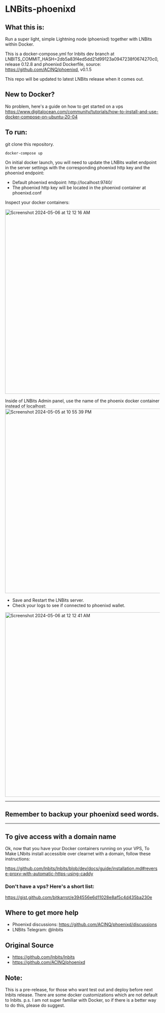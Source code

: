 # LNBits-phoenixd

## What this is:

Run a super light, simple Lightning node (phoenixd) together with LNBits within Docker.

This is a docker-compose.yml for lnbits dev branch at LNBITS_COMMIT_HASH=2db5a83f4ed5dd21d99123a0947238f0674270c0, release 0.12.8
and phoenixd Dockerfile, source: https://github.com/ACINQ/phoenixd, v0.1.5

This repo will be updated to latest LNBits release when it comes out. 

## New to Docker? 

No problem, here's a guide on how to get started on a vps
https://www.digitalocean.com/community/tutorials/how-to-install-and-use-docker-compose-on-ubuntu-20-04

## To run:

git clone this repository.

```
docker-compose up
```
On initial docker launch, you will need to update the LNBits wallet endpoint in the server
settings with the corresponding phoenixd http key and the phoenixd endpoint: 

- Default phoenixd endpoint: http://localhost:9740/ 
- The phoenixd http key will be located in the phoenixd container at phoenixd.conf

Inspect your docker containers:

<img width="600" alt="Screenshot 2024-05-06 at 12 12 16 AM" src="https://github.com/bitkarrot/lnbits-phoenixd/assets/73979971/11126b8a-908a-4a64-b08a-74fb19ad2c8b">


Inside of LNBits Admin panel, use the name of the phoenix docker container instead of localhost:
<img width="600" alt="Screenshot 2024-05-05 at 10 55 39 PM" src="https://github.com/bitkarrot/lnbits-phoenixd/assets/73979971/f8a9f888-54d5-47b6-b39c-b1e78b388347">

- Save and Restart the LNBits server.
- Check your logs to see if connected to phoenixd wallet.
  
<img width="600" alt="Screenshot 2024-05-06 at 12 12 41 AM" src="https://github.com/bitkarrot/lnbits-phoenixd/assets/73979971/e61ed7ef-c2ef-4704-897c-5d6f4b719409">

  
---

## Remember to backup your phoenixd seed words.

--- 
## To give access with a domain name

Ok, now that you have your Docker containers running on your VPS,
To Make LNbits install accessible over clearnet with a domain, follow these instructions: 

https://github.com/lnbits/lnbits/blob/dev/docs/guide/installation.md#reverse-proxy-with-automatic-https-using-caddy

### Don't have a vps? Here's a short list:
https://gist.github.com/bitkarrot/e394556e6d11028e8af5c4d435ba230e


## Where to get more help

- Phoenixd discussions: https://github.com/ACINQ/phoenixd/discussions
- LNBits Telegram: @lnbits

## Original Source

- https://github.com/lnbits/lnbits
- https://github.com/ACINQ/phoenixd

## Note:

This is a pre-release, for those who want test out and deploy before next lnbits release. 
There are some docker customizations which are not default to lnbits. 
p.s. I am not super familiar with Docker, so if there is a better way to do this, please do suggest.
